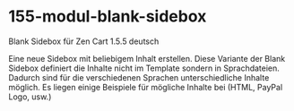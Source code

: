 # 155-modul-blank-sidebox
Blank Sidebox für Zen Cart 1.5.5 deutsch

Eine neue Sidebox mit beliebigem Inhalt erstellen.
Diese Variante der Blank Sidebox definiert die Inhalte nicht im Template sondern in Sprachdateien. 
Dadurch sind für die verschiedenen Sprachen unterschiedliche Inhalte möglich.
Es liegen einige Beispiele für mögliche Inhalte bei (HTML, PayPal Logo, usw.) 

